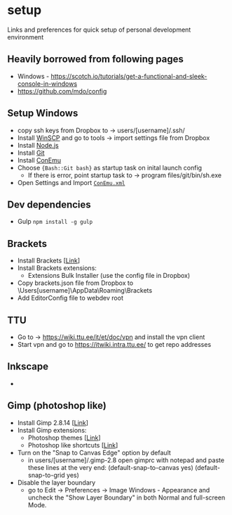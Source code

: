 # setup
Links and preferences for quick setup of personal development environment

## Heavily borrowed from following pages
- Windows - https://scotch.io/tutorials/get-a-functional-and-sleek-console-in-windows
- https://github.com/mdo/config

## Setup Windows
- copy ssh keys from Dropbox to -> users/[username]/.ssh/
- Install [WinSCP](https://winscp.net/eng/download.php) and go to tools -> import settings file from Dropbox
- Install [Node.js](https://nodejs.org/en/) 
- Install [Git](https://git-scm.com/download/win)
- Install [ConEmu](https://conemu.github.io/)
- Choose `{Bash::Git bash}` as startup task on inital launch config
  - If there is error, point startup task to -> program files/git/bin/sh.exe
- Open Settings and Import [`ConEmu.xml`](ConEmu.xml)

## Dev dependencies
- Gulp `npm install -g gulp`

## Brackets 
- Install Brackets [[Link](http://brackets.io/)]
- Install Brackets extensions:
  - Extensions Bulk Installer (use the config file in Dropbox)
- Copy brackets.json file from Dropbox to \Users\[username]\AppData\Roaming\Brackets
- Add EditorConfig file to webdev root

## TTU
- Go to -> https://wiki.ttu.ee/it/et/doc/vpn and install the vpn client
- Start vpn and go to https://itwiki.intra.ttu.ee/ to get repo addresses 

## Inkscape 
- 

## Gimp (photoshop like)
- Install Gimp 2.8.14 [[Link](http://www.partha.com/)]
- Install Gimp extensions:
  - Photoshop themes [[Link](http://migf1.deviantart.com/art/Clearlooks-Flat-Icons-Gimp-2-8-Themes-v-1-0-1-484289796)]
  - Photoshop like shortcuts [[Link](http://epierce.freeshell.org/gimp/gimp_ps.php)]
- Turn on the "Snap to Canvas Edge" option by default
  - in users/[username]/.gimp-2.8 open gimprc with notepad and paste these lines at the very end:
    (default-snap-to-canvas yes)
    (default-snap-to-grid yes)
- Disable the layer boundary
  - go to Edit -> Preferences -> Image Windows - Appearance and uncheck the "Show Layer Boundary" in both Normal and full-screen Mode.
